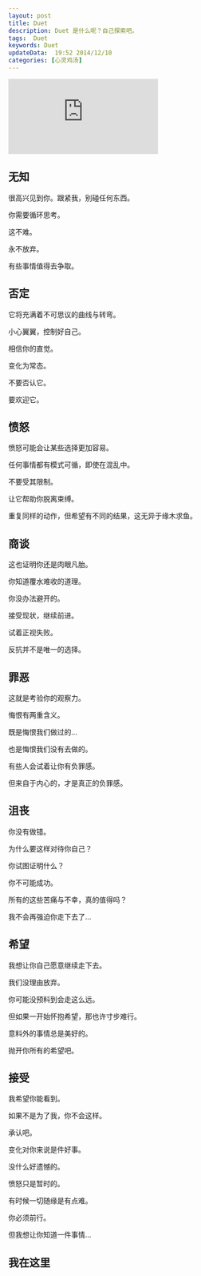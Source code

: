 ```yaml
---
layout: post
title: Duet
description: Duet 是什么呢？自己探索吧。  
tags:  Duet
keywords: Duet
updateData:  19:52 2014/12/10
categories: [心灵鸡汤]
---
```


![cover][]


## 无知

很高兴见到你。跟紧我，别碰任何东西。

你需要循环思考。

这不难。

永不放弃。

有些事情值得去争取。

## 否定

它将充满着不可思议的曲线与转弯。

小心翼翼，控制好自己。

相信你的直觉。

变化为常态。

不要否认它。

要欢迎它。

## 愤怒

愤怒可能会让某些选择更加容易。

任何事情都有模式可循，即使在混乱中。

不要受其限制。

让它帮助你脱离束缚。

重复同样的动作，但希望有不同的结果，这无异于缘木求鱼。

## 商谈

这也证明你还是肉眼凡胎。

你知道覆水难收的道理。

你没办法避开的。

接受现状，继续前进。

试着正视失败。

反抗并不是唯一的选择。

## 罪恶

这就是考验你的观察力。

悔恨有两重含义。

既是悔恨我们做过的…

也是悔恨我们没有去做的。

有些人会试着让你有负罪感。

但来自于内心的，才是真正的负罪感。

## 沮丧

你没有做错。

为什么要这样对待你自己？

你试图证明什么？

你不可能成功。

所有的这些苦痛与不幸，真的值得吗？

我不会再强迫你走下去了…

## 希望

我想让你自己愿意继续走下去。

我们没理由放弃。

你可能没预料到会走这么远。

但如果一开始怀抱希望，那也许寸步难行。

意料外的事情总是美好的。

抛开你所有的希望吧。

## 接受

我希望你能看到。

如果不是为了我，你不会这样。

承认吧。

变化对你来说是件好事。

没什么好遗憾的。

愤怒只是暂时的。

有时候一切随缘是有点难。

你必须前行。

但我想让你知道一件事情…



## 我在这里



[cover]: http://tiankonguse.com/lab/cloudLink/baidupan.php?url=/1915453531/1421915409.jpg